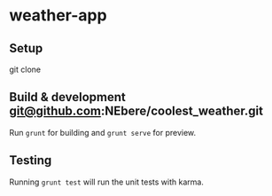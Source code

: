 # weather-app

## Setup
git clone

## Build & development git@github.com:NEbere/coolest_weather.git

Run `grunt` for building and `grunt serve` for preview.

## Testing

Running `grunt test` will run the unit tests with karma.
